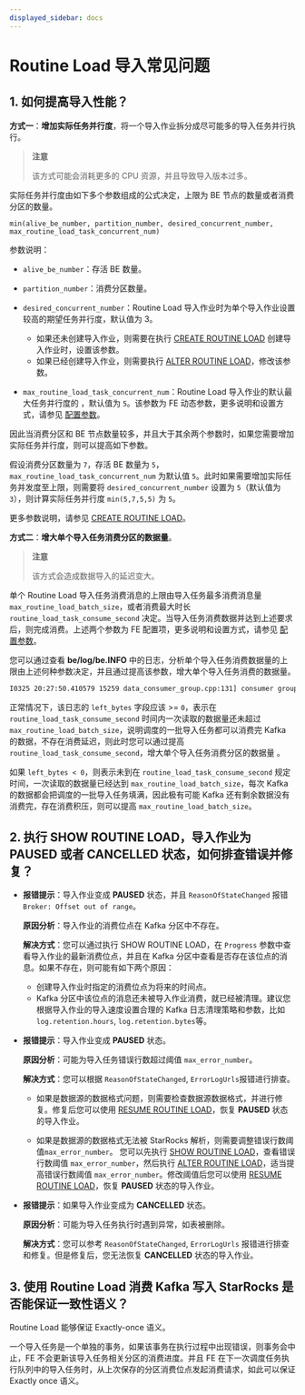 ```yaml
---
displayed_sidebar: docs
---
```


# Routine Load 导入常见问题

## 1. 如何提高导入性能？

**方式一**：**增加实际任务并行度**，将一个导入作业拆分成尽可能多的导入任务并行执行。

> **注意**
>
> 该方式可能会消耗更多的 CPU 资源，并且导致导入版本过多。

实际任务并行度由如下多个参数组成的公式决定，上限为 BE 节点的数量或者消费分区的数量。

```Plain
min(alive_be_number, partition_number, desired_concurrent_number, max_routine_load_task_concurrent_num)
```

参数说明：

- `alive_be_number`：存活 BE 数量。

- `partition_number`：消费分区数量。

- `desired_concurrent_number`：Routine Load 导入作业时为单个导入作业设置较高的期望任务并行度，默认值为 3。
  - 如果还未创建导入作业，则需要在执行 [CREATE ROUTINE LOAD](../../sql-reference/sql-statements/loading_unloading/routine_load/CREATE_ROUTINE_LOAD.md) 创建导入作业时，设置该参数。
  - 如果已经创建导入作业，则需要执行 [ALTER ROUTINE LOAD](../../sql-reference/sql-statements/loading_unloading/routine_load/ALTER_ROUTINE_LOAD.md)，修改该参数。

- `max_routine_load_task_concurrent_num`：Routine Load 导入作业的默认最大任务并行度的 ，默认值为 `5`。该参数为 FE 动态参数，更多说明和设置方式，请参见 [配置参数](../../administration/management/FE_configuration.md#导入导出)。

因此当消费分区和 BE 节点数量较多，并且大于其余两个参数时，如果您需要增加实际任务并行度，则可以提高如下参数。

假设消费分区数量为 `7`，存活 BE 数量为 `5`，`max_routine_load_task_concurrent_num` 为默认值 `5`。此时如果需要增加实际任务并发度至上限，则需要将 `desired_concurrent_number` 设置为 `5`（默认值为 `3`），则计算实际任务并行度 `min(5,7,5,5)` 为 `5`。

更多参数说明，请参见 [CREATE ROUTINE LOAD](../../sql-reference/sql-statements/loading_unloading/routine_load/CREATE_ROUTINE_LOAD.md#示例)。

**方式二**：**增大单个导入任务消费分区的数据量**。

> **注意**
>
> 该方式会造成数据导入的延迟变大。

单个 Routine Load 导入任务消费消息的上限由导入任务最多消费消息量 `max_routine_load_batch_size`，或者消费最大时长 `routine_load_task_consume_second` 决定。当导入任务消费数据并达到上述要求后，则完成消费。上述两个参数为 FE 配置项，更多说明和设置方式，请参见 [配置参数](../../administration/management/FE_configuration.md#导入导出)。

您可以通过查看 **be/log/be.INFO** 中的日志，分析单个导入任务消费数据量的上限由上述何种参数决定，并且通过提高该参数，增大单个导入任务消费的数据量。

```bash
I0325 20:27:50.410579 15259 data_consumer_group.cpp:131] consumer group done: 41448fb1a0ca59ad-30e34dabfa7e47a0. consume time(ms)=3261, received rows=179190, received bytes=9855450, eos: 1, left_time: -261, left_bytes: 514432550, blocking get time(us): 3065086, blocking put time(us): 24855
```

正常情况下，该日志的 `left_bytes` 字段应该 >= `0`，表示在 `routine_load_task_consume_second` 时间内一次读取的数据量还未超过 `max_routine_load_batch_size`，说明调度的一批导入任务都可以消费完 Kafka 的数据，不存在消费延迟，则此时您可以通过提高 `routine_load_task_consume_second`，增大单个导入任务消费分区的数据量 。

如果 `left_bytes < 0`，则表示未到在 `routine_load_task_consume_second` 规定时间，一次读取的数据量已经达到 `max_routine_load_batch_size`，每次 Kafka 的数据都会把调度的一批导入任务填满，因此极有可能 Kafka 还有剩余数据没有消费完，存在消费积压，则可以提高 `max_routine_load_batch_size`。

## 2. 执行 SHOW ROUTINE LOAD，导入作业为 **PAUSED** 或者 **CANCELLED 状态，如何排查错误并修复？**

- **报错提示**：导入作业变成 **PAUSED** 状态，并且 `ReasonOfStateChanged` 报错 `Broker: Offset out of range`。

  **原因分析**：导入作业的消费位点在 Kafka 分区中不存在。

  **解决方式**：您可以通过执行 SHOW ROUTINE LOAD，在 `Progress` 参数中查看导入作业的最新消费位点，并且在 Kafka 分区中查看是否存在该位点的消息。如果不存在，则可能有如下两个原因：

  - 创建导入作业时指定的消费位点为将来的时间点。
  - Kafka 分区中该位点的消息还未被导入作业消费，就已经被清理。建议您根据导入作业的导入速度设置合理的 Kafka 日志清理策略和参数，比如 `log.retention.hours`, `log.retention.bytes`等。

- **报错提示**：导入作业变成 **PAUSED** 状态。

  **原因分析**：可能为导入任务错误行数超过阈值 `max_error_number`。

  **解决方式**：您可以根据 `ReasonOfStateChanged`, `ErrorLogUrls`报错进行排查。

  - 如果是数据源的数据格式问题，则需要检查数据源数据格式，并进行修复。修复后您可以使用 [RESUME ROUTINE LOAD](../../sql-reference/sql-statements/loading_unloading/routine_load/RESUME_ROUTINE_LOAD.md)，恢复 **PAUSED** 状态的导入作业。

  - 如果是数据源的数据格式无法被 StarRocks 解析，则需要调整错误行数阈值`max_error_number`。
  您可以先执行 [SHOW ROUTINE LOAD](../../sql-reference/sql-statements/loading_unloading/routine_load/SHOW_ROUTINE_LOAD.md)，查看错误行数阈值 `max_error_number`，然后执行 [ALTER ROUTINE LOAD](../../sql-reference/sql-statements/loading_unloading/routine_load/ALTER_ROUTINE_LOAD.md)，适当提高错误行数阈值 `max_error_number`。修改阈值后您可以使用 [RESUME ROUTINE LOAD](../../sql-reference/sql-statements/loading_unloading/routine_load/RESUME_ROUTINE_LOAD.md)，恢复 **PAUSED** 状态的导入作业。

- **报错提示**：如果导入作业变成为 **CANCELLED** 状态。

  **原因分析**：可能为导入任务执行时遇到异常，如表被删除。
  
  **解决方式**：您可以参考 `ReasonOfStateChanged`, `ErrorLogUrls` 报错进行排查和修复。但是修复后，您无法恢复 **CANCELLED** 状态的导入作业。

## 3. 使用 Routine Load 消费 Kafka 写入 StarRocks 是否能保证一致性语义？

Routine Load 能够保证 Exactly-once 语义。

一个导入任务是一个单独的事务，如果该事务在执行过程中出现错误，则事务会中止，FE 不会更新该导入任务相关分区的消费进度。并且 FE 在下一次调度任务执行队列中的导入任务时，从上次保存的分区消费位点发起消费请求，如此可以保证 Exactly once 语义。

